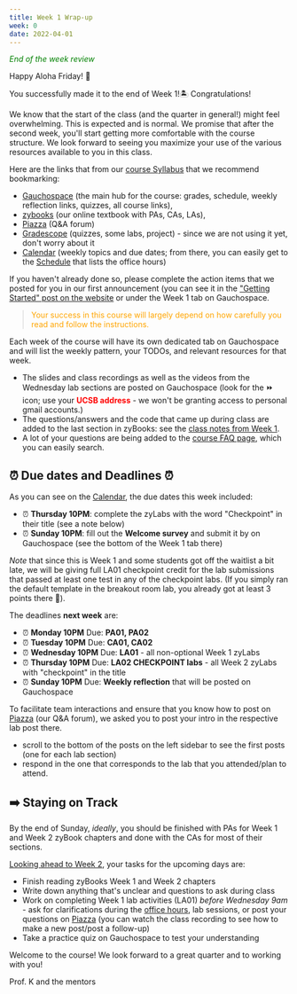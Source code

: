 ```yaml
---
title: Week 1 Wrap-up
week: 0
date: 2022-04-01
---
```


<span style="color:green">_End of the week review_</span>

Happy Aloha Friday! 🌺

You successfully made it to the end of Week 1!🏝️ Congratulations!

We know that the start of the class (and the quarter in general!) might feel overwhelming.
This is expected and is normal. 
We promise that after the second week, you'll start getting more comfortable with the course structure.
We look forward to seeing you maximize your use of the various resources available to you in this class.

Here are the links that from our [course Syllabus]({{site.url}}/{{site.baseurl}}/about/#course-tools) that we recommend bookmarking:
* [Gauchospace]({{site.aux_links.Gauchospace}}) (the main hub for the course: grades, schedule, weekly reflection links, quizzes, all course links), 
* [zybooks]({{site.aux_links.zyBooks}}) (our online textbook with PAs, CAs, LAs), 
* [Piazza]({{site.aux_links.Piazza}}) (Q&A forum)
* [Gradescope]({{site.aux_links.Gradescope}}) (quizzes, some labs, project) - since we are not using it yet, don't worry about it 
* [Calendar]({{site.url}}/{{site.baseurl}}/calendar/) (weekly topics and due dates; from there, you can easily get to the [Schedule]({{site.url}}/{{site.baseurl}}/schedule/) that lists the office hours)

If you haven't already done so, please complete the action items that we posted for you in our first announcement (you can see it in the ["Getting Started" post on the website]({{site.url}}/{{site.baseurl}}/announcements/) or under the Week 1 tab on Gauchospace. 
> <span style="color:orange"> Your success in this course will largely depend on how carefully you read and follow the instructions.</span>

Each week of the course will have its own dedicated tab on Gauchospace and will list the weekly pattern, your TODOs, and relevant resources for that week.
* The slides and class recordings as well as the videos from the Wednesday lab sections are posted on Gauchospace (look for the ⏩ icon; use your <span style="color:red">**UCSB address**</span> - we won't be granting access to personal gmail accounts.)
* The questions/answers and the code that came up during class are added to the last section in zyBooks: see the [class notes from Week 1](https://learn.zybooks.com/zybook/UCSBCMPSCW8KharitonovaSpring2022/chapter/1/section/22).
* A lot of your questions are being added to the [course FAQ page]({{site.url}}/{{site.baseurl}}/faq/), which you can easily search.


## ⏰ Due dates and Deadlines ⏰
As you can see on the [Calendar]({{site.url}}/{{site.baseurl}}/calendar#week-1), the due dates this week included:
* ⏰  **Thursday 10PM**: complete the zyLabs with the word "Checkpoint" in their title (see a note below)
* ⏰  **Sunday 10PM**: fill out the **Welcome survey** and submit it by on Gauchospace (see the bottom of the Week 1 tab there)

_Note_ that since this is Week 1 and some students got off the waitlist a bit late, we will be giving full LA01 checkpoint credit for the lab submissions that passed at least one test in any of the checkpoint labs. (If you simply ran the default template in the breakout room lab, you already got at least 3 points there 🎊).

The deadlines **next week** are:
* ⏰ **Monday 10PM** Due: **PA01, PA02**
* ⏰ **Tuesday 10PM** Due: **CA01, CA02**
* ⏰ **Wednesday 10PM** Due: **LA01** - all non-optional Week 1 zyLabs
* ⏰ **Thursday 10PM** Due: **LA02 CHECKPOINT labs** - all Week 2 zyLabs with "checkpoint" in the title
* ⏰ **Sunday 10PM** Due: **Weekly reflection** that will be posted on Gauchospace


To facilitate team interactions and ensure that you know how to post on [Piazza]({{site.aux_links.Piazza}}) (our Q&A forum), we asked you to post your intro in the respective lab post there.
- scroll to the bottom of the posts on the left sidebar to see the first posts (one for each lab section) 
- respond in the one that corresponds to the lab that you attended/plan to attend.



## ➡️    Staying on Track
By the end of Sunday, _ideally_, you should be finished with PAs for Week 1 and Week 2 zyBook chapters and done with the CAs for most of their sections.

[Looking ahead to Week 2]({{site.url}}/{{site.baseurl}}/calendar#week-2), your tasks for the upcoming days are:
* Finish reading zyBooks Week 1 and Week 2 chapters
* Write down anything that's unclear and questions to ask during class
* Work on completing Week 1 lab activities (LA01) _before Wednesday 9am_ - ask for clarifications during the [office hours]({{site.url}}/{{site.baseurl}}/schedule/), lab sessions, or post your questions on [Piazza]({{site.aux_links.Piazza}}) (you can watch the class recording to see how to make a new post/post a follow-up)
* Take a practice quiz on Gauchospace to test your understanding

Welcome to the course! We look forward to a great quarter and to working with you!

Prof. K and the mentors


